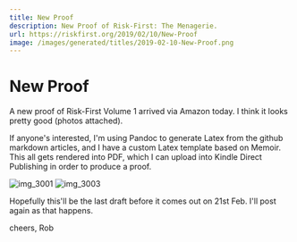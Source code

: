 ```yaml
---
title: New Proof
description: New Proof of Risk-First: The Menagerie.
url: https://riskfirst.org/2019/02/10/New-Proof
image: /images/generated/titles/2019-02-10-New-Proof.png
---
```


# New Proof

A new proof of Risk-First Volume 1 arrived via Amazon today.  I think it looks pretty good (photos attached).

If anyone's interested, I'm using Pandoc to generate Latex from the github markdown articles, and I have a custom Latex template based on Memoir.  This all gets rendered into PDF, which I can upload into Kindle Direct Publishing in order to produce a proof.

![img_3001](https://user-images.githubusercontent.com/568673/52537640-f14d5c00-2d60-11e9-8818-4a77addedca1.JPG)
![img_3003](https://user-images.githubusercontent.com/568673/52537641-f14d5c00-2d60-11e9-9463-4a042e49193b.JPG)

Hopefully this'll be the last draft before it comes out on 21st Feb.   I'll post again as that happens.

cheers,
Rob